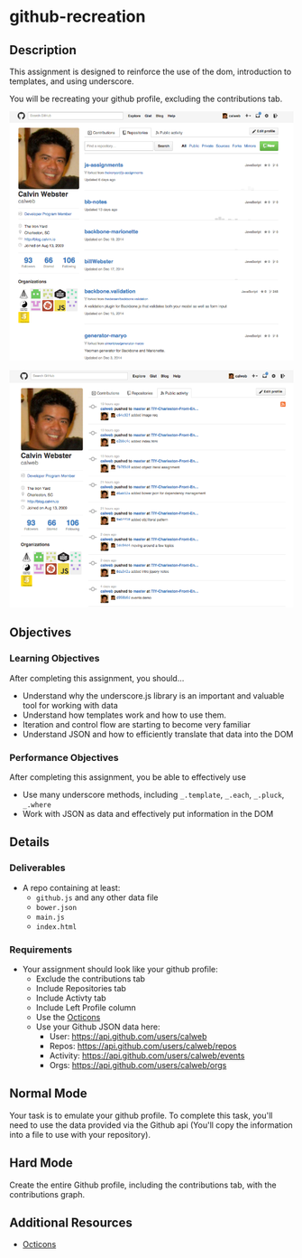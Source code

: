 # github-recreation

## Description
This assignment is designed to reinforce the use of the dom, introduction to templates, and using underscore.

You will be recreating your github profile, excluding the contributions tab.

![Github Repos](assets/ghRepo.png)

![Github Activity](assets/ghActivity.png)

## Objectives

### Learning Objectives

After completing this assignment, you should…

* Understand why the underscore.js library is an important and valuable tool for working with data
* Understand how templates work and how to use them.
* Iteration and control flow are starting to become very familiar
* Understand JSON and how to efficiently translate that data into the DOM

### Performance Objectives

After completing this assignment, you be able to effectively use

* Use many underscore methods, including `_.template`, `_.each`, `_.pluck`, `_.where`
* Work with JSON as data and effectively put information in the DOM


## Details

### Deliverables

* A repo containing at least:
  * `github.js` and any other data file
  * `bower.json`
  * `main.js`
  * `index.html`

### Requirements

* Your assignment should look like your github profile:
  - Exclude the contributions tab
  - Include Repositories tab
  - Include Activty tab
  - Include Left Profile column
  - Use the [Octicons](https://octicons.github.com/)
  - Use your Github JSON data here:
    - User: https://api.github.com/users/calweb
    - Repos: https://api.github.com/users/calweb/repos
    - Activity: https://api.github.com/users/calweb/events
    - Orgs: https://api.github.com/users/calweb/orgs

## Normal Mode

Your task is to emulate your github profile.  To complete this task, you'll need to use the data provided via the Github api (You'll copy the information into a file to use with your repository).


## Hard Mode

Create the entire Github profile, including the contributions tab, with the contributions graph.

## Additional Resources

* [Octicons](https://octicons.github.com/)
